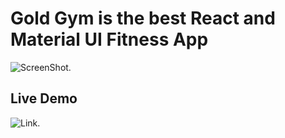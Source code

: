 # Gold Gym is the best React and Material UI Fitness App

![ScreenShot](https://camo.githubusercontent.com/746abd821ec7c0224f27176a2ea5c698157b05aaa1f58390059629bf6644dae9/68747470733a2f2f692e6962622e636f2f597439737047632f696d6167652e706e67).

## Live Demo
![Link](https://gold-gym.vercel.app).



